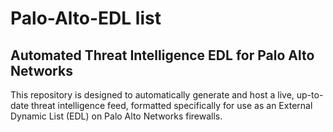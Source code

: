 # Palo-Alto-EDL list

## Automated Threat Intelligence EDL for Palo Alto Networks
This repository is designed to automatically generate and host a live, up-to-date threat intelligence feed, formatted specifically for use as an External Dynamic List (EDL) on Palo Alto Networks firewalls.